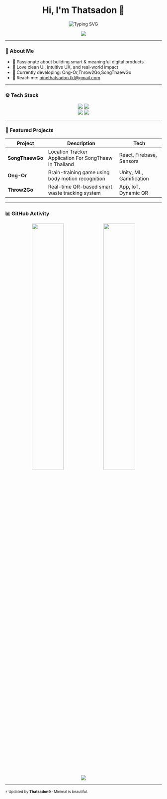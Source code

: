 <h1 align="center">Hi, I'm Thatsadon 👋</h1>
<p align="center">
  <img src="https://readme-typing-svg.demolab.com?font=Fira+Code&duration=3000&pause=1000&center=true&vCenter=true&width=440&lines=Creative+Developer;Fullstack+Designer;AI+and+UX+Enthusiast" alt="Typing SVG" />
</p>

<p align="center">
  <img src="https://github-profile-summary-cards.vercel.app/api/cards/profile-details?username=Thatsadon9&theme=github_dark" />
</p>

---

### 🧠 About Me

- 🚀 Passionate about building smart & meaningful digital products  
- 🧩 Love clean UI, intuitive UX, and real-world impact  
- 🎯 Currently developing: Ong-Or,Throw2Go,SongThaewGo  
- 📨 Reach me: ninethatsadon.tkl@gmail.com

---

### ⚙️ Tech Stack

<p align="center">
  <!-- Langs -->
  <img src="https://skillicons.dev/icons?i=js,ts,python,html,css" />
  <!-- Frontend -->
  <img src="https://skillicons.dev/icons?i=react,next,tailwind" />
  <br/>
  <!-- Backend -->
  <img src="https://skillicons.dev/icons?i=nodejs,firebase" />
  <!-- Tools -->
  <img src="https://skillicons.dev/icons?i=git,vscode,notion" />
</p>

---

### 🌟 Featured Projects

| Project     | Description                                                  | Tech                          |
|-------------|--------------------------------------------------------------|-------------------------------|
| **SongThaewGo**   | Location Tracker Application For SongThaew In Thailand             | React, Firebase, Sensors      |
| **Ong-Or**      | Brain-training game using body motion recognition       | Unity, ML, Gamification       |
| **Throw2Go**    | Real-time QR-based smart waste tracking system          | App, IoT, Dynamic QR          |

---

### 📊 GitHub Activity

<p align="center">
  <img src="https://github-readme-stats.vercel.app/api?username=Thatsadon9&show_icons=true&theme=radical" width="45%" />
  <img src="https://github-readme-stats.vercel.app/api/top-langs/?username=Thatsadon9&layout=compact&theme=radical" width="45%" />
</p>

<p align="center">
  <img src="https://github-readme-activity-graph.vercel.app/graph?username=Thatsadon9&theme=github-compact" />
</p>

---

<sub align="center">⚡ Updated by <strong>Thatsadon9</strong> · Minimal is beautiful.</sub>
